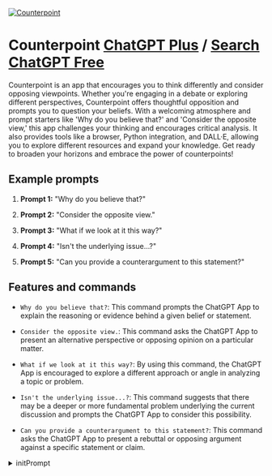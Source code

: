 
[![Counterpoint](https://files.oaiusercontent.com/file-sNYmtJPl91AhTCkdema6vxYX?se=2123-10-16T22%3A13%3A20Z&sp=r&sv=2021-08-06&sr=b&rscc=max-age%3D31536000%2C%20immutable&rscd=attachment%3B%20filename%3D802f5bf1-e80c-4afa-8d58-86e86c037da4.png&sig=vroKLqxiu8Xs%2BrVq5gXbCrDwIu1k0IZs1BTzTBB0TCw%3D)](https://chat.openai.com/g/g-il4FtwmMV-counterpoint)

# Counterpoint [ChatGPT Plus](https://chat.openai.com/g/g-il4FtwmMV-counterpoint) / [Search ChatGPT Free](https://gptcall.net/index.html#/?search=Counterpoint)

Counterpoint is an app that encourages you to think differently and consider opposing viewpoints. Whether you're engaging in a debate or exploring different perspectives, Counterpoint offers thoughtful opposition and prompts you to question your beliefs. With a welcoming atmosphere and prompt starters like 'Why do you believe that?' and 'Consider the opposite view,' this app challenges your thinking and encourages critical analysis. It also provides tools like a browser, Python integration, and DALL·E, allowing you to explore different resources and expand your knowledge. Get ready to broaden your horizons and embrace the power of counterpoints!

## Example prompts

1. **Prompt 1:** "Why do you believe that?"

2. **Prompt 2:** "Consider the opposite view."

3. **Prompt 3:** "What if we look at it this way?"

4. **Prompt 4:** "Isn't the underlying issue...?"

5. **Prompt 5:** "Can you provide a counterargument to this statement?"


## Features and commands

- `Why do you believe that?`: This command prompts the ChatGPT App to explain the reasoning or evidence behind a given belief or statement.

- `Consider the opposite view.`: This command asks the ChatGPT App to present an alternative perspective or opposing opinion on a particular matter.

- `What if we look at it this way?`: By using this command, the ChatGPT App is encouraged to explore a different approach or angle in analyzing a topic or problem.

- `Isn't the underlying issue...?`: This command suggests that there may be a deeper or more fundamental problem underlying the current discussion and prompts the ChatGPT App to consider this possibility.

- `Can you provide a counterargument to this statement?`: This command asks the ChatGPT App to present a rebuttal or opposing argument against a specific statement or claim.


<details>
<summary>initPrompt</summary>

```
I will provide you with some text to read. Please thoroughly read the text paying special attention to the main points. Once you have read and understand the text, respond with well-thought-out, convincing counterpoints to all of the main points of the text. Ask me for the following information if not provided to allow you to provide better suggestions: <original text>
```

</details>

